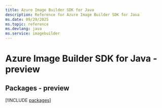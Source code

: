 ```yaml
---
title: Azure Image Builder SDK for Java
description: Reference for Azure Image Builder SDK for Java
ms.date: 09/29/2025
ms.topic: reference
ms.devlang: java
ms.service: imagebuilder
---
```

# Azure Image Builder SDK for Java - preview
## Packages - preview
[!INCLUDE [packages](image-builder-index.md)]